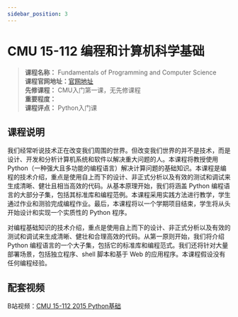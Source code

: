 ```yaml
---
sidebar_position: 3
---
```


# CMU 15-112 编程和计算机科学基础

>**课程名称：** Fundamentals of Programming and Computer Science    
**课程官网地址：**[官网地址](https://www.cs.cmu.edu/~112/)  
**先修课程：** CMU入门第一课，无先修课程     
**重要程度：**   
**课程评点：** Python入门课  

## 课程说明
我们经常听说技术正在改变我们周围的世界。但改变我们世界的并不是技术，而是设计、开发和分析计算机系统和软件以解决重大问题的人。本课程将教授使用 Python（一种强大且多功能的编程语言）解决计算问题的基础知识。本课程是编程的技术介绍，重点是使用自上而下的设计、非正式分析以及有效的测试和调试来生成清晰、健壮且相当高效的代码。从基本原理开始，我们将涵盖 Python 编程语言的大部分子集，包括其标准库和编程范例。本课程采用实践方法进行教学，学生通过作业和测验完成编程作业。最后，本课程将以一个学期项目结束，学生将从头开始设计和实现一个实质性的 Python 程序。

对编程基础知识的技术介绍，重点是使用自上而下的设计、非正式分析以及有效的测试和调试来生成清晰、健壮和合理高效的代码。从第一原则开始，我们将介绍 Python 编程语言的一个大子集，包括它的标准库和编程范式。我们还将针对大量部署场景，包括独立程序、shell 脚本和基于 Web 的应用程序。本课程假设没有任何编程经验。


## 配套视频

B站视频：[CMU 15-112 2015 Python基础](https://www.bilibili.com/video/BV1Yb4y1C7Kb)



